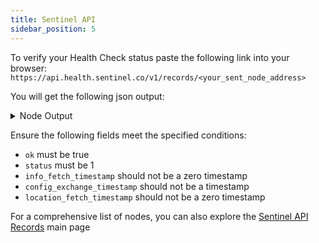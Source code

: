 ```yaml
---
title: Sentinel API
sidebar_position: 5
---
```


To verify your Health Check status paste the following link into your browser: `https://api.health.sentinel.co/v1/records/<your_sent_node_address>`

You will get the following json output:

<details>
<summary>Node Output</summary>
<p>

```js
{
   "success":true,
   "result":{
      "addr":"sentnode1fdj2p453cegnfjwapm0l3pf0r5aknzl4wzutcl",
      "config_exchange_timestamp":"2024-03-31T17:01:01.985Z",
      "info_fetch_timestamp":"2024-03-31T17:00:49.824Z",
      "location_fetch_timestamp":"2024-03-31T17:01:19.56Z",
      "ok":true,
      "status":1
   }
}
```

</p>
</details>

Ensure the following fields meet the specified conditions:
- `ok` must be true
- `status` must be 1
- `info_fetch_timestamp` should not be a zero timestamp
- `config_exchange_timestamp` should not be a timestamp
- `location_fetch_timestamp` should not be a zero timestamp

For a comprehensive list of nodes, you can also explore the [Sentinel API Records](https://api.health.sentinel.co/v1/records) main page